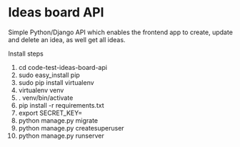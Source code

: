 # Ideas board API
Simple Python/Django API which enables the frontend app to create, update and delete an idea, as well get all ideas.

Install steps
1. cd code-test-ideas-board-api
2. sudo easy_install pip
3. sudo pip install virtualenv
4. virtualenv venv
5. . venv/bin/activate
6. pip install -r requirements.txt
7. export SECRET_KEY=<random hash>
8. python manage.py migrate
9. python manage.py createsuperuser
10. python manage.py runserver

